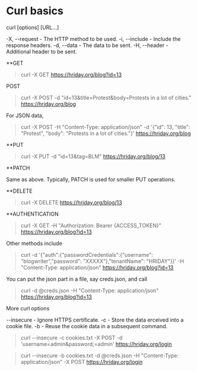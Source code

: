 # Curl basics

curl [options] [URL...]

-X, --request - The HTTP method to be used.
-i, --include - Include the response headers.
-d, --data - The data to be sent.
-H, --header - Additional header to be sent.

**GET

>curl -X GET https://hriday.org/blog?id=13

POST

>curl -X POST -d "id=13&title=Protest&body=Protests in a lot of cities." https://hriday.org/blog

For JSON data,

>curl -X POST -H "Content-Type: application/json" -d '{"id": 13, "title": "Protest", "body": "Protests in a lot of cities."}' https://hriday.org/blog

**PUT

>curl -X PUT -d "id=13&tag=BLM" https://hriday.org/blog/13

**PATCH

Same as above. Typically, PATCH is used for smaller PUT operations. 

**DELETE

>curl -X DELETE https://hriday.org/blog/13

**AUTHENTICATION

>curl -X GET -H "Authorization: Bearer {ACCESS_TOKEN}" https://hriday.org/blog?id=13

Other methods include

>curl -d '{"auth":{"passwordCredentials":{"username": "blogwriter","password": "XXXXX"},"tenantName": "HRIDAY"}}' -H "Content-Type: application/json" https://hriday.org/blog?id=13

You can put the json part in a file, say creds.json, and call

>curl -d @creds.json -H "Content-Type: application/json" https://hriday.org/blog?id=13

More curl options

--insecure - Ignore HTTPS certificate.
-c - Store the data erceived into a cookie file.
-b - Reuse the cookie data in a subsequent command.

> curl --insecure -c cookies.txt -X POST -d 'username=admin&password;=admin' https://hriday.org/login

> curl --insecure -b cookies.txt -d @creds.json -H "Content-Type: application/json" -X POST https://hriday.org/login


